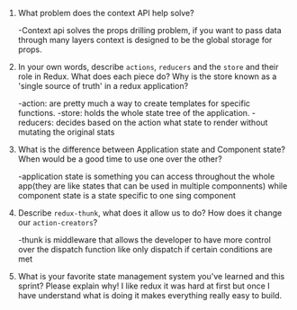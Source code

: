 1. What problem does the context API help solve?

    -Context api solves the props drilling problem, if you want to pass data through many layers context is designed to be the global storage for props.

1. In your own words, describe `actions`, `reducers` and the `store` and their role in Redux. What does each piece do? Why is the store known as a 'single source of truth' in a redux application?

    -action: are pretty much a  way to create templates for specific functions.
    -store: holds the whole state tree of the application.
    -reducers: decides based on the action what state to render without mutating the original stats
    

1. What is the difference between Application state and Component state? When would be a good time to use one over the other?

    -application state is something you can access throughout the whole app(they are like states that can be used in multiple componnents) while component state is a state specific to one sing component

1. Describe `redux-thunk`, what does it allow us to do? How does it change our `action-creators`?

    -thunk is middleware that allows the developer to have more control over the dispatch function like only dispatch if certain conditions are met

1. What is your favorite state management system you've learned and this sprint? Please explain why!
    I like redux it was hard at first but once I have understand what is doing it makes everything really easy to build.